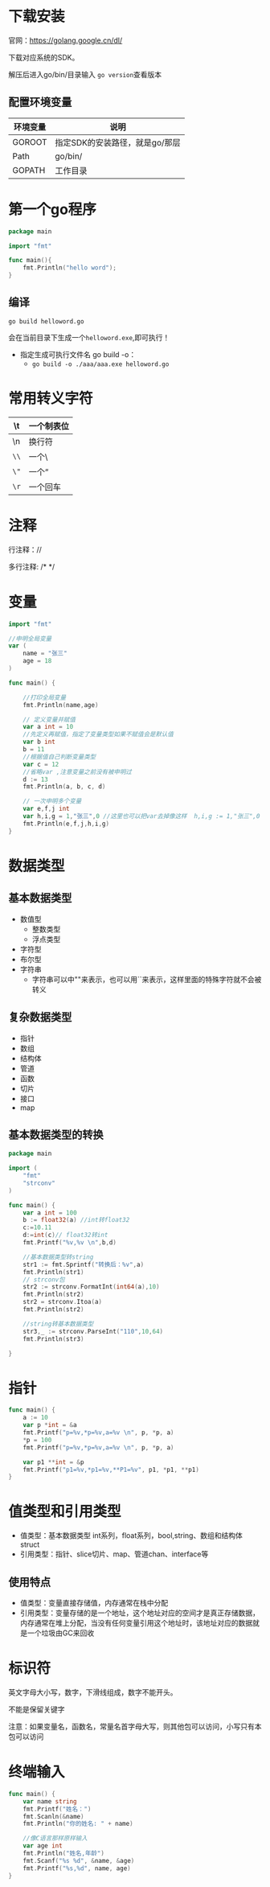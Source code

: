 # 下载安装

官网：https://golang.google.cn/dl/

下载对应系统的SDK。

解压后进入go/bin/目录输入 `go version`查看版本

## 配置环境变量

| 环境变量 | 说明                           |
| -------- | ------------------------------ |
| GOROOT   | 指定SDK的安装路径，就是go/那层 |
| Path     | go/bin/                        |
| GOPATH   | 工作目录                       |



# 第一个go程序

```go
package main

import "fmt"

func main(){
	fmt.Println("hello word");
}
```

## 编译

`go build helloword.go`

会在当前目录下生成一个`helloword.exe`,即可执行！

+ 指定生成可执行文件名 go build -o：
  + `go build -o ./aaa/aaa.exe helloword.go`

# 常用转义字符

| \t   | 一个制表位 |
| ---- | ---------- |
| \n   | 换行符     |
| `\\` | 一个\      |
| `\"` | 一个“      |
| `\r` | 一个回车   |

# 注释

行注释：//

多行注释: /* */

# 变量

```go
import "fmt"

//申明全局变量
var (
	name = "张三"
	age = 18
)

func main() {

	//打印全局变量
	fmt.Println(name,age)

	// 定义变量并赋值
	var a int = 10
	//先定义再赋值，指定了变量类型如果不赋值会是默认值
	var b int
	b = 11
	//根据值自己判断变量类型
	var c = 12
	//省略var ,注意变量之前没有被申明过
	d := 13
	fmt.Println(a, b, c, d)

	// 一次申明多个变量
	var e,f,j int
	var h,i,g = 1,"张三",0 //这里也可以把var去掉像这样  h,i,g := 1,"张三",0
	fmt.Println(e,f,j,h,i,g)
}
```

# 数据类型

## 基本数据类型

+ 数值型
  + 整数类型
  + 浮点类型
+ 字符型
+ 布尔型
+ 字符串
  + 字符串可以中""来表示，也可以用``来表示，这样里面的特殊字符就不会被转义

## 复杂数据类型

+ 指针
+ 数组
+ 结构体
+ 管道
+ 函数
+ 切片
+ 接口
+ map



## 基本数据类型的转换

```go
package main

import (
	"fmt"
	"strconv"
)

func main() {
	var a int = 100
	b := float32(a) //int转float32
	c:=10.11
	d:=int(c)// float32转int
	fmt.Printf("%v,%v \n",b,d)

	//基本数据类型转string
	str1 := fmt.Sprintf("转换后：%v",a)
	fmt.Println(str1)
	// strconv包
	str2 := strconv.FormatInt(int64(a),10)
	fmt.Println(str2)
	str2 = strconv.Itoa(a)
	fmt.Println(str2)

	//string转基本数据类型
	str3,_ := strconv.ParseInt("110",10,64)
	fmt.Println(str3)

}
```



# 指针

```go
func main() {
	a := 10
	var p *int = &a
	fmt.Printf("p=%v,*p=%v,a=%v \n", p, *p, a)
	*p = 100
	fmt.Printf("p=%v,*p=%v,a=%v \n", p, *p, a)

	var p1 **int = &p
	fmt.Printf("p1=%v,*p1=%v,**P1=%v", p1, *p1, **p1)
}
```



# 值类型和引用类型

+ 值类型：基本数据类型 int系列，float系列，bool,string、数组和结构体struct
+ 引用类型：指针、slice切片、map、管道chan、interface等

## 使用特点

+ 值类型：变量直接存储值，内存通常在栈中分配
+ 引用类型：变量存储的是一个地址，这个地址对应的空间才是真正存储数据，内存通常在堆上分配，当没有任何变量引用这个地址时，该地址对应的数据就是一个垃圾由GC来回收

# 标识符

英文字母大小写，数字，下滑线组成，数字不能开头。

不能是保留关键字

注意：如果变量名，函数名，常量名首字母大写，则其他包可以访问，小写只有本包可以访问

# 终端输入

```go
func main() {
	var name string
	fmt.Printf("姓名：")
	fmt.Scanln(&name)
	fmt.Println("你的姓名: " + name)

	//像C语言那样原样输入
	var age int
	fmt.Println("姓名,年龄")
	fmt.Scanf("%s %d", &name, &age)
	fmt.Printf("%s,%d", name, age)
}
```





